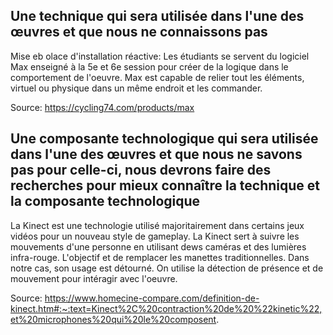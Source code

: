 ## Une technique qui sera utilisée dans l'une des œuvres et que nous ne connaissons pas
Mise eb olace d'installation réactive: Les étudiants se servent du logiciel Max enseigné à la 5e et 6e session pour créer de la logique dans le comportement de l'oeuvre. Max est capable de relier tout les éléments, virtuel ou physique dans un même endroit et les commander.

Source: https://cycling74.com/products/max

## Une composante technologique qui sera utilisée dans l'une des œuvres et que nous ne savons pas pour celle-ci, nous devrons faire des recherches pour mieux connaître la technique et la composante technologique
La Kinect est une technologie utilisé majoritairement dans certains jeux vidéos pour un nouveau style de gameplay. La Kinect sert à suivre les mouvements d'une personne en utilisant dews caméras et des lumières infra-rouge. L'objectif et de remplacer les manettes traditionnelles. Dans notre cas, son usage est détourné. On utilise la détection de présence et de mouvement pour intéragir avec l'oeuvre.

Source: https://www.homecine-compare.com/definition-de-kinect.htm#:~:text=Kinect%2C%20contraction%20de%20%22kinetic%22,et%20microphones%20qui%20le%20composent.
